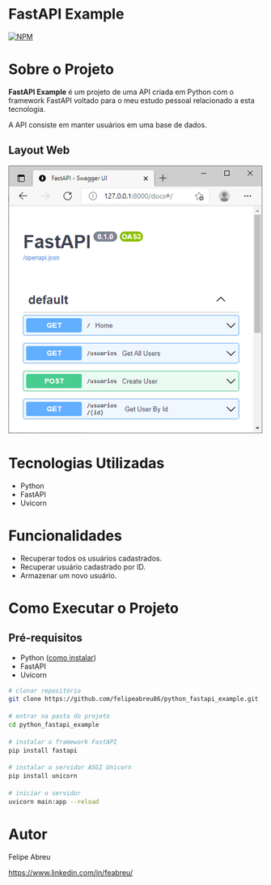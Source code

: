 # FastAPI Example
[![NPM](https://img.shields.io/npm/l/react)](https://github.com/felipeabreu86/python_fastapi_example/blob/main/LICENSE) 

# Sobre o Projeto

**FastAPI Example** é um projeto de uma API criada em Python com o framework FastAPI voltado para o meu estudo pessoal relacionado a esta tecnologia.

A API consiste em manter usuários em uma base de dados.

## Layout Web
![Web 1](https://github.com/felipeabreu86/python_fastapi_example/blob/main/assets/screens/web1.png)

# Tecnologias Utilizadas
- Python
- FastAPI
- Uvicorn

# Funcionalidades
- Recuperar todos os usuários cadastrados.
- Recuperar usuário cadastrado por ID.
- Armazenar um novo usuário.

# Como Executar o Projeto

## Pré-requisitos
- Python ([como instalar](https://www.python.org/downloads/ "Como instalar o Python"))
- FastAPI
- Uvicorn

```bash
# clonar repositório
git clone https://github.com/felipeabreu86/python_fastapi_example.git

# entrar na pasta do projeto
cd python_fastapi_example

# instalar o framework FastAPI
pip install fastapi

# instalar o servidor ASGI Unicorn
pip install unicorn

# iniciar o servidor
uvicorn main:app --reload

```

# Autor

Felipe Abreu

https://www.linkedin.com/in/feabreu/